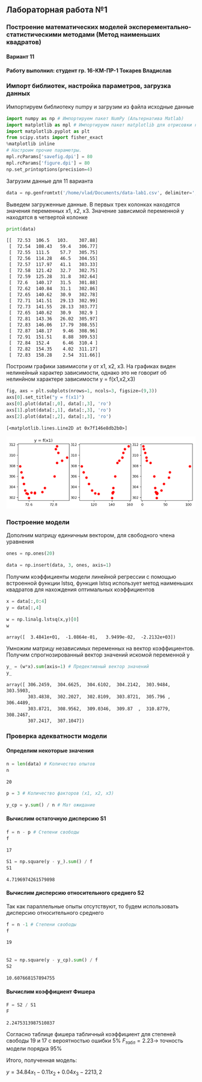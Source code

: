 
## Лабораторная работа №1

### Построение математических моделей эксперементально-статистическими методами (Метод наименьших квадратов)

#### Вариант 11
#### Работу выполнил: студент гр. 16-КМ-ПР-1 Токарев Владислав

### Импорт библиотек, настройка параметров, загрузка данных

Импортируем библиотеку numpy и загрузим из файла исходные данные


```python
import numpy as np # Импортируем пакет NumPy (Альтернатива Matlab)
import matplotlib as mpl # Импортируем пакет matplotlib для отрисовки графиков
import matplotlib.pyplot as plt 
from scipy.stats import fisher_exact
%matplotlib inline
# Настроим прочие параметры.
mpl.rcParams['savefig.dpi'] = 80
mpl.rcParams['figure.dpi'] = 80
np.set_printoptions(precision=4)
```

Загрузим данные для 11 варианта


```python
data = np.genfromtxt('/home/vlad/Documents/data-lab1.csv', delimiter=',')
```

Выведем загруженные данные. В первых трех колонках находятся значения переменных x1, x2, x3. 
Значение зависимой переменной y находятся в четвертой колонке


```python
print(data)
```

    [[  72.53  106.5   103.    307.88]
     [  72.54  108.43   59.4   306.77]
     [  72.55  111.5    57.7   305.75]
     [  72.56  114.28   46.5   304.55]
     [  72.57  117.97   41.1   303.33]
     [  72.58  121.42   32.7   302.75]
     [  72.59  125.28   31.8   302.64]
     [  72.6   140.17   31.5   301.88]
     [  72.62  140.84   31.1   302.86]
     [  72.65  140.62   30.9   302.78]
     [  72.71  141.51   29.13  302.99]
     [  72.73  141.55   28.13  303.77]
     [  72.65  140.62   30.9   302.9 ]
     [  72.81  143.36   26.02  305.97]
     [  72.83  146.06   17.79  308.55]
     [  72.87  148.17    9.46  308.96]
     [  72.91  151.51    8.88  309.53]
     [  72.84  152.4     6.46  310.4 ]
     [  72.82  154.35    4.02  311.17]
     [  72.83  158.28    2.54  311.66]]


Построим графики завимисоти y от x1, x2, x3. На графиках виден нелинейный характер зависимости, однако это не говорит об нелинйном характере зависимости y = f(x1,x2,x3)


```python
fig, axs = plt.subplots(nrows=1, ncols=3, figsize=(9,3))
axs[0].set_title("y = f(x1)")
axs[0].plot(data[:,0], data[:,3], 'ro')
axs[1].plot(data[:,1], data[:,3], 'ro')
axs[2].plot(data[:,2], data[:,3], 'ro')
```




    [<matplotlib.lines.Line2D at 0x7f146e8db2b0>]




![png](figures/lab1-fig1.png)


### Построение модели

Дополним матрицу единичным вектором, для свободного члена уравнения


```python
ones = np.ones(20)
```


```python
data = np.insert(data, 3, ones, axis=1)
```

Получим коэффициенты модели линейной регрессии с помощью встроенной функции lstsq, функция lstsq использует метод наименьших квадратов для нахождения оптимальных коэффициентов


```python
x = data[:,0:4]
y = data[:,4]
```


```python
w = np.linalg.lstsq(x,y)[0]
w
```




    array([  3.4841e+01,  -1.0864e-01,   3.9499e-02,  -2.2132e+03])



Умножим матрицу независимых переменных на вектор коэффициентов. Получим спрогнозированный вектор значений искомой переменной y


```python
y_ = (w*x).sum(axis=1) # Предективный вектор значений
y_
```




    array([ 306.2459,  304.6625,  304.6102,  304.2142,  303.9484,  303.5903,
            303.4838,  302.2027,  302.8109,  303.8721,  305.796 ,  306.4489,
            303.8721,  308.9562,  309.0346,  309.87  ,  310.8779,  308.2467,
            307.2417,  307.1047])



### Проверка адекватности модели

#### Определим некоторые значения


```python
n = len(data) # Количество опытов
n
```




    20




```python
p = 3 # Количество факторов (x1, x2, x3)
```


```python
y_cp = y.sum() / n # Мат ожидание
```

#### Вычислим остаточную дисперсию S1


```python
f = n - p # Степени свободы
f
```




    17




```python
S1 = np.square(y - y_).sum() / f
S1
```




    4.7196974261579898



#### Вычислим дисперсию относительного среднего S2

Так как параллельные опыты отсутствуют, то будем использовать дисперсию относительного среднего


```python
f = n -1 # Степени свободы
f
```




    19




```python

S2 = np.square(y - y_cp).sum() / f
S2
```




    10.607668157894755



#### Вычислим коэффициент Фишера


```python
F = S2 / S1
F
```




    2.2475313987510837



Согласно таблице фишера табличный коэффициент для степеней свободы 19 и 17 с вероятностью ошибки 5% $F_{табл} = 2.23 \to$ точность модели порядка 95%

Итого, полученная модель:

$y = 34.84x_{1} - 0.11x_{2} + 0.04x_{3} - 2213,2$
